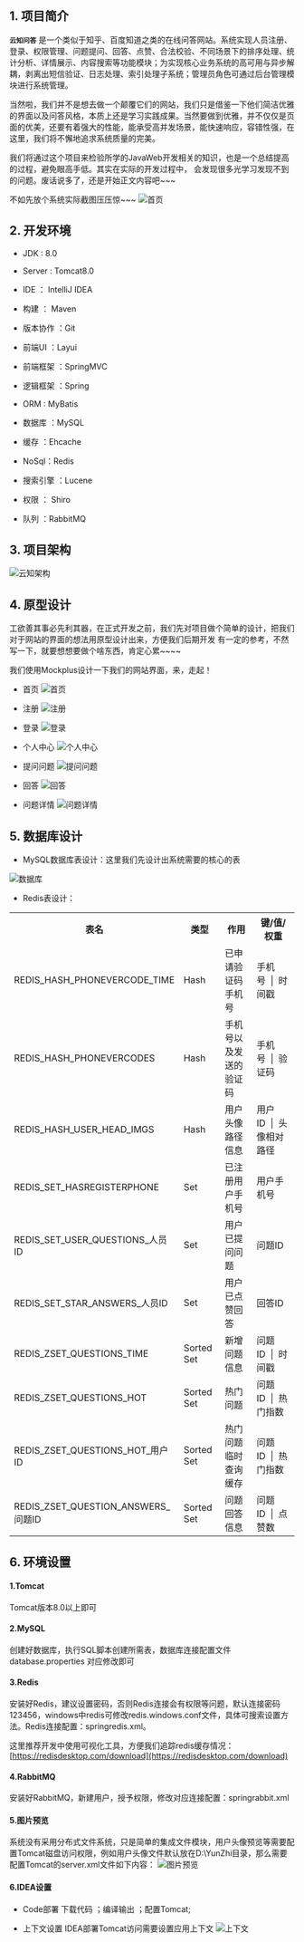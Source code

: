 ## 1. 项目简介
**`云知问答`** 是一个类似于知乎、百度知道之类的在线问答网站。系统实现人员注册、登录、权限管理、问题提问、回答、点赞、合法校验、不同场景下的排序处理、统计分析、详情展示、内容搜索等功能模块；为实现核心业务系统的高可用与异步解耦，剥离出短信验证、日志处理、索引处理子系统；管理员角色可通过后台管理模块进行系统管理。

当然啦，我们并不是想去做一个颠覆它们的网站，我们只是借鉴一下他们简洁优雅的界面以及问答风格，本质上还是学习实践成果。当然要做到优雅，并不仅仅是页面的优美，还要有着强大的性能，能承受高并发场景，能快速响应，容错性强，在这里，我们将不懈地追求系统质量的完美。

我们将通过这个项目来检验所学的JavaWeb开发相关的知识，也是一个总结提高的过程，避免眼高手低。其实在实际的开发过程中，
会发现很多光学习发现不到的问题。废话说多了，还是开始正文内容吧~~~

不如先放个系统实际截图压压惊~~~
![首页](https://raw.githubusercontent.com/SkyYongFly/YunZhi/master/doc/img/%E7%B3%BB%E7%BB%9F%E9%A6%96%E9%A1%B5.png "首页")
## 2. 开发环境
* JDK  : 8.0
+ Server : Tomcat8.0
* IDE  ： IntelliJ IDEA  
- 构建  ：  Maven  
* 版本协作 ：Git
- 前端UI  ：Layui 
* 前端框架 ：SpringMVC
+ 逻辑框架 ：Spring
- ORM  :  MyBatis
* 数据库 ：MySQL
+ 缓存 ：Ehcache
- NoSql：Redis
+ 搜索引擎 ：Lucene
* 权限 ： Shiro
- 队列 ：RabbitMQ 
     
## 3. 项目架构
![云知架构](https://raw.githubusercontent.com/SkyYongFly/YunZhi/master/doc/img/%E4%BA%91%E7%9F%A5%E6%9E%B6%E6%9E%84.png "云知架构")
## 4. 原型设计
工欲善其事必先利其器，在正式开发之前，我们先对项目做个简单的设计，把我们对于网站的界面的想法用原型设计出来，方便我们后期开发
有一定的参考，不然写一下，就要想想要做个啥东西，肯定心累~~~~

我们使用Mockplus设计一下我们的网站界面，来，走起！

* 首页
![首页](https://raw.githubusercontent.com/SkyYongFly/YunZhi/master/doc/img/index.jpg "首页")
- 注册
![注册](https://raw.githubusercontent.com/SkyYongFly/YunZhi/master/doc/img/register.jpg "注册")
+ 登录
![登录](https://raw.githubusercontent.com/SkyYongFly/YunZhi/master/doc/img/login.jpg "登录")
* 个人中心
![个人中心](https://raw.githubusercontent.com/SkyYongFly/YunZhi/master/doc/img/user.jpg "个人中心")
- 提问问题
![提问问题](https://raw.githubusercontent.com/SkyYongFly/YunZhi/master/doc/img/question.jpg "提问问题")
+ 回答
![回答](https://raw.githubusercontent.com/SkyYongFly/YunZhi/master/doc/img/answer.jpg "回答")
- 问题详情
![问题详情](https://raw.githubusercontent.com/SkyYongFly/YunZhi/master/doc/img/question_detail.jpg "问题详情")

## 5. 数据库设计
* MySQL数据库表设计：这里我们先设计出系统需要的核心的表

![数据库](https://raw.githubusercontent.com/SkyYongFly/YunZhi/master/doc/sql/database.png "数据库")

+ Redis表设计：

<table>
	<tr>
		<th style="width:200px">表名</th>
		<th style="width:100px">类型</th>
		<th style="width:200px">作用</th>
		<th style="width:250px">键/值/权重</th>
	</tr> 
	<tr>
		<td>REDIS_HASH_PHONEVERCODE_TIME</td>
		<td>Hash</td> 
		<td>已申请验证码手机号</td>
		<td>手机号&nbsp;&nbsp;|&nbsp;&nbsp;时间戳</td>
	</tr> 
	<tr>
		<td>REDIS_HASH_PHONEVERCODES</td>
	     	<td>Hash</td> 
	     	<td>手机号以及发送的验证码</td>
	     	<td>手机号&nbsp;&nbsp;|&nbsp;&nbsp;验证码</td>
	</tr>
	<tr>
		<td>REDIS_HASH_USER_HEAD_IMGS</td>
	     	<td>Hash</td> 
	     	<td>用户头像路径信息</td> 
		<td>用户ID&nbsp;&nbsp;|&nbsp;&nbsp;头像相对路径</td> 
	</tr> 
        <tr>
		<td>REDIS_SET_HASREGISTERPHONE</td>
	     	<td>Set</td> 
	     	<td>已注册用户手机号</td> 
		<td>用户手机号</td> 
	</tr> 
     <tr>
		<td>REDIS_SET_USER_QUESTIONS_人员ID</td>
	    	 <td>Set</td> 
	     	<td>用户已提问问题</td> 
		<td>问题ID</td> 
	</tr> 
     <tr>
		<td>REDIS_SET_STAR_ANSWERS_人员ID</td>
	     	<td>Set</td> 
	     	<td>用户已点赞回答</td> 
		<td>回答ID</td> 
	</tr> 
     <tr>
		<td>REDIS_ZSET_QUESTIONS_TIME</td>
	     	<td>Sorted Set</td> 
	     	<td>新增问题信息</td> 
		<td>问题ID&nbsp;&nbsp;|&nbsp;&nbsp;时间戳</td>  
	</tr> 
     <tr>
		<td>REDIS_ZSET_QUESTIONS_HOT</td>
	     	<td>Sorted Set</td> 
	     	<td>热门问题</td> 
		<td>问题ID&nbsp;&nbsp;|&nbsp;&nbsp;热门指数</td> 
	</tr> 
     <tr>
		<td>REDIS_ZSET_QUESTIONS_HOT_用户ID</td>
	     	<td>Sorted Set</td> 
	     	<td>热门问题临时查询缓存</td> 
		<td>问题ID&nbsp;&nbsp;|&nbsp;&nbsp;热门指数</td> 
	</tr> 
     <tr>
		<td>REDIS_ZSET_QUESTION_ANSWERS_问题ID</td>
	     	<td>Sorted Set</td> 
	     	<td>问题回答信息</td> 
		<td>问题ID&nbsp;&nbsp;|&nbsp;&nbsp;点赞数</td> 
	</tr> 
</table>

## 6. 环境设置
#### 1.Tomcat  
Tomcat版本8.0以上即可

#### 2.MySQL  
创建好数据库，执行SQL脚本创建所需表，数据库连接配置文件 database.properties 对应修改即可

#### 3.Redis  
安装好Redis，建议设置密码，否则Redis连接会有权限等问题，默认连接密码123456，windows中redis可修改redis.windows.conf文件，具体可搜索设置方法。Redis连接配置：springredis.xml。

这里推荐开发中使用可视化工具，方便我们追踪redis缓存情况：[https://redisdesktop.com/download](https://redisdesktop.com/download)

#### 4.RabbitMQ   
安装好RabbitMQ，新建用户，授予权限，修改对应连接配置：springrabbit.xml

#### 5.图片预览
系统没有采用分布式文件系统，只是简单的集成文件模块，用户头像预览等需要配置Tomcat磁盘访问权限，例如用户头像文件默认放在D:\\YunZhi目录，那么需要配置Tomcat的server.xml文件如下内容：
![图片预览](https://github.com/SkyYongFly/YunZhi/blob/master/doc/img/path.png "图片预览")

#### 6.IDEA设置
* Code部署
下载代码 ；编译输出 ；配置Tomcat;
+ 上下文设置
IDEA部署Tomcat访问需要设置应用上下文
![上下文](https://github.com/SkyYongFly/YunZhi/blob/master/doc/img/contextpath.png "上下文")
